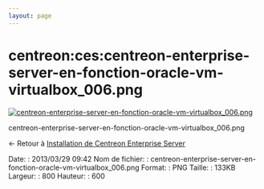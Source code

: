 ```yaml
---
layout: page
---
```


centreon:ces:centreon-enterprise-server-en-fonction-oracle-vm-virtualbox\_006.png
=================================================================================

[![centreon-enterprise-server-en-fonction-oracle-vm-virtualbox\_006.png](../..//assets/media/centreon/ces/centreon-enterprise-server-en-fonction-oracle-vm-virtualbox_006.png@cache=&w=800&h=600 "centreon-enterprise-server-en-fonction-oracle-vm-virtualbox_006.png")](../..//assets/media/centreon/ces/centreon-enterprise-server-en-fonction-oracle-vm-virtualbox_006.png@cache= "Afficher le fichier original")

centreon-enterprise-server-en-fonction-oracle-vm-virtualbox\_006.png

← Retour à [Installation de Centreon Enterprise
Server](../../../centreon/centreon-enterprise-server.html "centreon:centreon-enterprise-server")

Date:
:   2013/03/29 09:42
Nom de fichier:
:   centreon-enterprise-server-en-fonction-oracle-vm-virtualbox\_006.png
Format:
:   PNG
Taille:
:   133KB
Largeur:
:   800
Hauteur:
:   600

